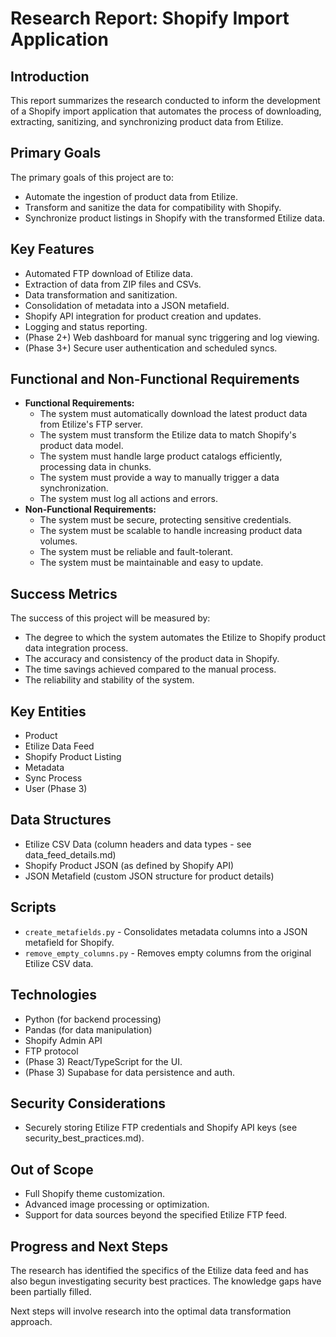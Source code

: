 # Research Report: Shopify Import Application

## Introduction

This report summarizes the research conducted to inform the development of a Shopify import application that automates the process of downloading, extracting, sanitizing, and synchronizing product data from Etilize.

## Primary Goals

The primary goals of this project are to:

*   Automate the ingestion of product data from Etilize.
*   Transform and sanitize the data for compatibility with Shopify.
*   Synchronize product listings in Shopify with the transformed Etilize data.

## Key Features

*   Automated FTP download of Etilize data.
*   Extraction of data from ZIP files and CSVs.
*   Data transformation and sanitization.
*   Consolidation of metadata into a JSON metafield.
*   Shopify API integration for product creation and updates.
*   Logging and status reporting.
*   (Phase 2+) Web dashboard for manual sync triggering and log viewing.
*   (Phase 3+) Secure user authentication and scheduled syncs.

## Functional and Non-Functional Requirements

*   **Functional Requirements:**
    *   The system must automatically download the latest product data from Etilize's FTP server.
    *   The system must transform the Etilize data to match Shopify's product data model.
    *   The system must handle large product catalogs efficiently, processing data in chunks.
    *   The system must provide a way to manually trigger a data synchronization.
    *   The system must log all actions and errors.
*   **Non-Functional Requirements:**
    *   The system must be secure, protecting sensitive credentials.
    *   The system must be scalable to handle increasing product data volumes.
    *   The system must be reliable and fault-tolerant.
    *   The system must be maintainable and easy to update.

## Success Metrics

The success of this project will be measured by:

*   The degree to which the system automates the Etilize to Shopify product data integration process.
*   The accuracy and consistency of the product data in Shopify.
*   The time savings achieved compared to the manual process.
*   The reliability and stability of the system.

## Key Entities

*   Product
*   Etilize Data Feed
*   Shopify Product Listing
*   Metadata
*   Sync Process
*   User (Phase 3)

## Data Structures

*   Etilize CSV Data (column headers and data types - see data_feed_details.md)
*   Shopify Product JSON (as defined by Shopify API)
*   JSON Metafield (custom JSON structure for product details)

## Scripts

*   `create_metafields.py` - Consolidates metadata columns into a JSON metafield for Shopify.
*   `remove_empty_columns.py` - Removes empty columns from the original Etilize CSV data.

## Technologies

*   Python (for backend processing)
*   Pandas (for data manipulation)
*   Shopify Admin API
*   FTP protocol
*   (Phase 3) React/TypeScript for the UI.
*   (Phase 3) Supabase for data persistence and auth.

## Security Considerations

*   Securely storing Etilize FTP credentials and Shopify API keys (see security_best_practices.md).

## Out of Scope

*   Full Shopify theme customization.
*   Advanced image processing or optimization.
*   Support for data sources beyond the specified Etilize FTP feed.

## Progress and Next Steps

The research has identified the specifics of the Etilize data feed and has also begun investigating security best practices. The knowledge gaps have been partially filled.

Next steps will involve research into the optimal data transformation approach.